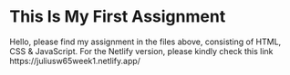 <Head>
<h1>This Is My First Assignment</h1>
</Head>
<Body><p>Hello, please find my assignment in the files above, consisting of HTML, CSS & JavaScript. For the Netlify version, please kindly check this link https://juliusw65week1.netlify.app/ </p></Body>
